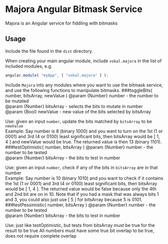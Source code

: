 Majora Angular Bitmask Service
===

Majora is an Angular service for fiddling with bitmasks

Usage
---
Include the file found in the `dist` directory.

When creating your main angular module, include `vokal.majora` in the list of included modules, e.g.
```js
angular.module( "myApp", [ "vokal.majora" ] );
```
Include `Majora` into any modules where you want to use the bitmask service, and use the following functions to manipulate bitmasks.
###toggleBits( number, bitsArray, newValue )
@param {Number} number - the number to be mutated  
@param {Number} bitsArray - selects the bits to mutate in number  
@param {Bool} newValue - new value of the bits selected by bitsArray

Use: given an input `number`, update the bits matched by `bitsArray` to be `newValue`  
Example: Say number is 8 (binary 1000) and you want to turn on the 1st (1 or 0001) and 3rd (4 or 0100)
least significant bits, then bitsArray would be [ 1, 4 ] and newValue would be true. The returned value
is then 13 (binary 1101).
###testOptimistic( number, bitsArray )
@param {Number} number - the number to be tested  
@param {Number} bitsArray - the bits to test in number  

Use: given an input `number`, check if any of the bits in `bitsArray` are in that number  
Example: Say number is 10 (binary 1010) and you want to check if it contains the 1st (1 or 0001)
and 3rd (4 or 0100) least significant bits, then bitsArray would be [ 1, 4 ]. The returned value
would be false because only the 4th and 2nd bit are on in 10. Note that if you had a mask that was
always bits 1 and 3, you could also just use [ 5 ] for bitsArray because 5 is 0101.
###testPessimistic( number, bitsArray )
@param {Number} number - the number to be tested  
@param {Number} bitsArray - the bits to test in number

Use: just like testOptimistic, but tests from bitsArray must be true for the result to be true
All numbers must have some true bit overlap to be true, does not require complete overlap
